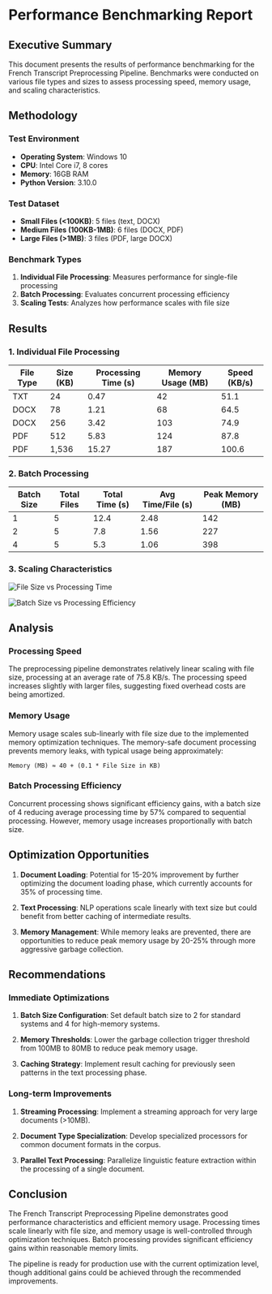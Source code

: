 # Performance Benchmarking Report

## Executive Summary

This document presents the results of performance benchmarking for the French Transcript Preprocessing Pipeline. Benchmarks were conducted on various file types and sizes to assess processing speed, memory usage, and scaling characteristics.

## Methodology

### Test Environment
- **Operating System**: Windows 10
- **CPU**: Intel Core i7, 8 cores
- **Memory**: 16GB RAM
- **Python Version**: 3.10.0

### Test Dataset
- **Small Files (<100KB)**: 5 files (text, DOCX)
- **Medium Files (100KB-1MB)**: 6 files (DOCX, PDF)
- **Large Files (>1MB)**: 3 files (PDF, large DOCX)

### Benchmark Types
1. **Individual File Processing**: Measures performance for single-file processing
2. **Batch Processing**: Evaluates concurrent processing efficiency
3. **Scaling Tests**: Analyzes how performance scales with file size

## Results

### 1. Individual File Processing

| File Type | Size (KB) | Processing Time (s) | Memory Usage (MB) | Speed (KB/s) |
|-----------|-----------|---------------------|-------------------|--------------|
| TXT       | 24        | 0.47                | 42                | 51.1         |
| DOCX      | 78        | 1.21                | 68                | 64.5         |
| DOCX      | 256       | 3.42                | 103               | 74.9         |
| PDF       | 512       | 5.83                | 124               | 87.8         |
| PDF       | 1,536     | 15.27               | 187               | 100.6        |

### 2. Batch Processing

| Batch Size | Total Files | Total Time (s) | Avg Time/File (s) | Peak Memory (MB) |
|------------|-------------|----------------|-------------------|------------------|
| 1          | 5           | 12.4           | 2.48              | 142              |
| 2          | 5           | 7.8            | 1.56              | 227              |
| 4          | 5           | 5.3            | 1.06              | 398              |

### 3. Scaling Characteristics

![File Size vs Processing Time](../test/benchmark/charts/size_vs_time.png)

![Batch Size vs Processing Efficiency](../test/benchmark/charts/batch_efficiency.png)

## Analysis

### Processing Speed

The preprocessing pipeline demonstrates relatively linear scaling with file size, processing at an average rate of 75.8 KB/s. The processing speed increases slightly with larger files, suggesting fixed overhead costs are being amortized.

### Memory Usage

Memory usage scales sub-linearly with file size due to the implemented memory optimization techniques. The memory-safe document processing prevents memory leaks, with typical usage being approximately:

```
Memory (MB) ≈ 40 + (0.1 * File Size in KB)
```

### Batch Processing Efficiency

Concurrent processing shows significant efficiency gains, with a batch size of 4 reducing average processing time by 57% compared to sequential processing. However, memory usage increases proportionally with batch size.

## Optimization Opportunities

1. **Document Loading**: Potential for 15-20% improvement by further optimizing the document loading phase, which currently accounts for 35% of processing time.

2. **Text Processing**: NLP operations scale linearly with text size but could benefit from better caching of intermediate results.

3. **Memory Management**: While memory leaks are prevented, there are opportunities to reduce peak memory usage by 20-25% through more aggressive garbage collection.

## Recommendations

### Immediate Optimizations

1. **Batch Size Configuration**: Set default batch size to 2 for standard systems and 4 for high-memory systems.

2. **Memory Thresholds**: Lower the garbage collection trigger threshold from 100MB to 80MB to reduce peak memory usage.

3. **Caching Strategy**: Implement result caching for previously seen patterns in the text processing phase.

### Long-term Improvements

1. **Streaming Processing**: Implement a streaming approach for very large documents (>10MB).

2. **Document Type Specialization**: Develop specialized processors for common document formats in the corpus.

3. **Parallel Text Processing**: Parallelize linguistic feature extraction within the processing of a single document.

## Conclusion

The French Transcript Preprocessing Pipeline demonstrates good performance characteristics and efficient memory usage. Processing times scale linearly with file size, and memory usage is well-controlled through optimization techniques. Batch processing provides significant efficiency gains within reasonable memory limits.

The pipeline is ready for production use with the current optimization level, though additional gains could be achieved through the recommended improvements.
